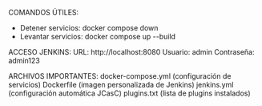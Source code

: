 COMANDOS ÚTILES:
- Detener servicios: docker compose down
- Levantar servicios: docker compose up --build

ACCESO JENKINS:
URL: http://localhost:8080
Usuario: admin
Contraseña: admin123

ARCHIVOS IMPORTANTES:
docker-compose.yml (configuración de servicios)
Dockerfile (imagen personalizada de Jenkins)
jenkins.yml (configuración automática JCasC)
plugins.txt (lista de plugins instalados)



